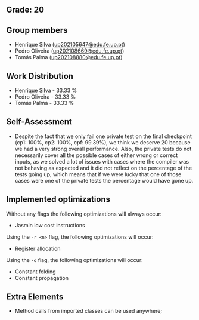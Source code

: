 ## Grade: 20

## Group members

- Henrique Silva (up202105647@edu.fe.up.pt)
- Pedro Oliveira (up202108669@edu.fe.up.pt)
- Tomás Palma (up202108880@edu.fe.up.pt)

## Work Distribution

- Henrique Silva - 33.33 %
- Pedro Oliveira - 33.33 %
- Tomás Palma - 33.33 %

## Self-Assessment

- Despite the fact that we only fail one private test on the final checkpoint (cp1: 100%, cp2: 100%, cpf: 99.39%), we think we deserve 20 because we had a very strong overall performance. Also, the private tests do not necessarily cover all the possible cases of either wrong or correct inputs, as we solved a lot of issues with cases where the compiler was not behaving as expected and it did not reflect on the percentage of the tests going up, which means that if we were lucky that one of those cases were one of the private tests the percentage would have gone up.

## Implemented optimizations

Without any flags the following optimizations will always occur:

- Jasmin low cost instructions

Using the `-r <n>` flag, the following optimizations will occur:

- Register allocation

Using the `-o` flag, the following optimizations will occur:

- Constant folding
- Constant propagation

## Extra Elements

- Method calls from imported classes can be used anywhere;

